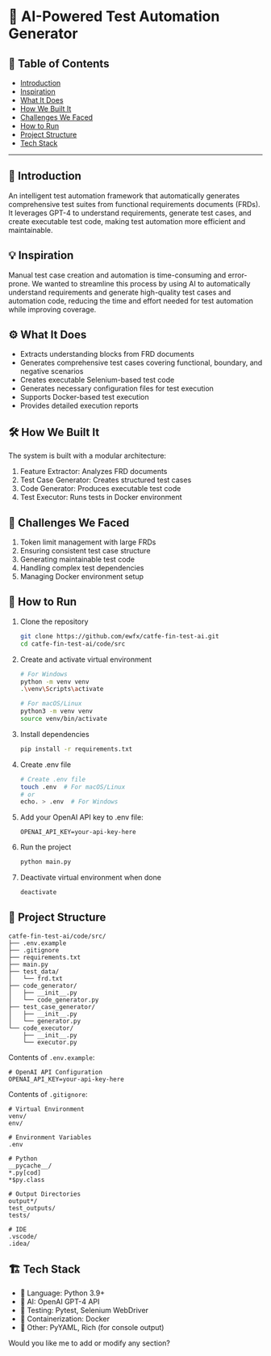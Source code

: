 # 🚀 AI-Powered Test Automation Generator

## 📌 Table of Contents
- [Introduction](#introduction)
- [Inspiration](#inspiration)
- [What It Does](#what-it-does)
- [How We Built It](#how-we-built-it)
- [Challenges We Faced](#challenges-we-faced)
- [How to Run](#how-to-run)
- [Project Structure](#project-structure)
- [Tech Stack](#tech-stack)

---

## 🎯 Introduction
An intelligent test automation framework that automatically generates comprehensive test suites from functional requirements documents (FRDs). It leverages GPT-4 to understand requirements, generate test cases, and create executable test code, making test automation more efficient and maintainable.

## 💡 Inspiration
Manual test case creation and automation is time-consuming and error-prone. We wanted to streamline this process by using AI to automatically understand requirements and generate high-quality test cases and automation code, reducing the time and effort needed for test automation while improving coverage.

## ⚙️ What It Does
- Extracts understanding blocks from FRD documents
- Generates comprehensive test cases covering functional, boundary, and negative scenarios
- Creates executable Selenium-based test code
- Generates necessary configuration files for test execution
- Supports Docker-based test execution
- Provides detailed execution reports

## 🛠️ How We Built It
The system is built with a modular architecture:
1. Feature Extractor: Analyzes FRD documents
2. Test Case Generator: Creates structured test cases
3. Code Generator: Produces executable test code
4. Test Executor: Runs tests in Docker environment

## 🚧 Challenges We Faced
1. Token limit management with large FRDs
2. Ensuring consistent test case structure
3. Generating maintainable test code
4. Handling complex test dependencies
5. Managing Docker environment setup

## 🏃 How to Run
1. Clone the repository  
   ```sh
   git clone https://github.com/ewfx/catfe-fin-test-ai.git
   cd catfe-fin-test-ai/code/src
   ```

2. Create and activate virtual environment  
   ```sh
   # For Windows
   python -m venv venv
   .\venv\Scripts\activate

   # For macOS/Linux
   python3 -m venv venv
   source venv/bin/activate
   ```

3. Install dependencies  
   ```sh
   pip install -r requirements.txt
   ```

4. Create .env file  
   ```sh
   # Create .env file
   touch .env  # For macOS/Linux
   # or
   echo. > .env  # For Windows
   ```

5. Add your OpenAI API key to .env file:
   ```env
   OPENAI_API_KEY=your-api-key-here
   ```

6. Run the project  
   ```sh
   python main.py
   ```

7. Deactivate virtual environment when done  
   ```sh
   deactivate
   ```

## 📁 Project Structure
```text
catfe-fin-test-ai/code/src/
├── .env.example
├── .gitignore
├── requirements.txt
├── main.py
├── test_data/
│   └── frd.txt
├── code_generator/
│   ├── __init__.py
│   └── code_generator.py
├── test_case_generator/
│   ├── __init__.py
│   └── generator.py
└── code_executor/
    ├── __init__.py
    └── executor.py
```

Contents of `.env.example`:
```env
# OpenAI API Configuration
OPENAI_API_KEY=your-api-key-here
```

Contents of `.gitignore`:
```gitignore
# Virtual Environment
venv/
env/

# Environment Variables
.env

# Python
__pycache__/
*.py[cod]
*$py.class

# Output Directories
output*/
test_outputs/
tests/

# IDE
.vscode/
.idea/
```

## 🏗️ Tech Stack
- 🔹 Language: Python 3.9+
- 🔹 AI: OpenAI GPT-4 API
- 🔹 Testing: Pytest, Selenium WebDriver
- 🔹 Containerization: Docker
- 🔹 Other: PyYAML, Rich (for console output)

Would you like me to add or modify any section?

